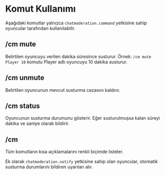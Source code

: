 # Komut Kullanımı

Aşağıdaki komutlar yalnızca `chatmoderation.command` yetkisine sahip oyuncular tarafından kullanılabilir.

## /cm mute <oyuncu> <dakika>
Belirtilen oyuncuyu verilen dakika süresince susturur. Örnek: `/cm mute Player 10` komutu Player adlı oyuncuyu 10 dakika susturur.

## /cm unmute <oyuncu>
Belirtilen oyuncunun mevcut susturma cezasını kaldırır.

## /cm status <oyuncu>
Oyuncunun susturma durumunu gösterir. Eğer susturulmuşsa kalan süreyi dakika ve saniye olarak bildirir.

## /cm
Tüm komutların kısa açıklamalarını renkli biçimde listeler.

Ek olarak `chatmoderation.notify` yetkisine sahip olan oyuncular, otomatik susturma durumlarını bildiren uyarıları alır.
